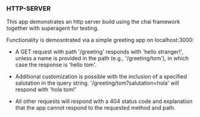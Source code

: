 ### HTTP-SERVER ###

This app demonstrates an http server build using the chai framework together with superagent for testing.

Functionality is demosntrated via a simple greeting app on localhost:3000:
 
 * A GET request with path '/greeting' responds with 'hello stranger!', unless a name is provided in the path (e.g., '/greeting/tom'), in which case the response is 'hello tom'.

 * Additional customization is possible with the inclusion of a specified salutation in the query string.
    '/greeting/tom?salutation=hola' will respond with 'hola tom!'

* All other requests will respond with a 404 status code and explanation that the app cannot respond to the requested method and path.


